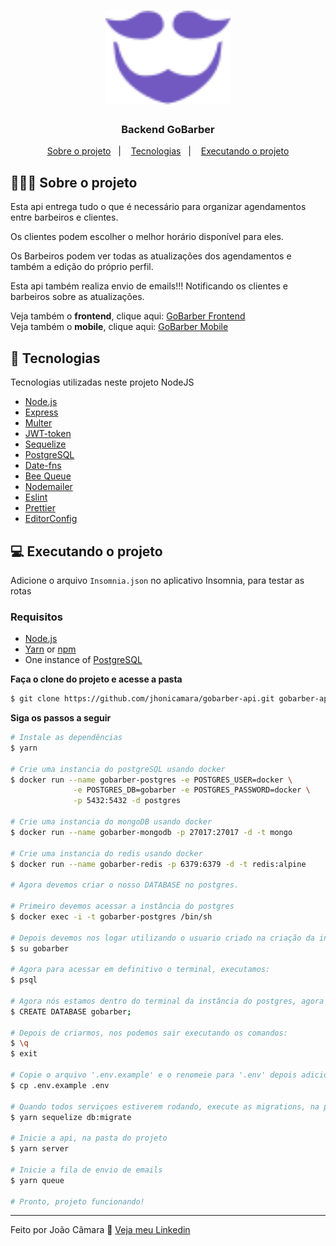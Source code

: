 <h1 align="center">
	<img alt="GoStack" src=".github/logo.svg" width="200px" />
</h1>

<h3 align="center">
  Backend GoBarber
</h3>


<p align="center">
  <a href="#-Sobre-o-projeto">Sobre o projeto</a>&nbsp;&nbsp;&nbsp;|&nbsp;&nbsp;&nbsp;
  <a href="#-Tecnologias">Tecnologias</a>&nbsp;&nbsp;&nbsp;|&nbsp;&nbsp;&nbsp;
  <a href="#-getting-started">Executando o projeto</a>
</p>


## 💇🏻‍♂️ Sobre o projeto

Esta api entrega tudo o que é necessário para organizar agendamentos entre barbeiros e clientes.

Os clientes podem escolher o melhor horário disponível para eles.

Os Barbeiros podem ver todas as atualizações dos agendamentos e também a edição do próprio perfil.

Esta api também realiza envio de emails!!! Notificando os clientes e barbeiros sobre as atualizações.

Veja também o **frontend**, clique aqui: [GoBarber Frontend](https://github.com/jhonicamara/gobarber-web)<br />
Veja também o **mobile**, clique aqui: [GoBarber Mobile](https://github.com/jhonicamara/gobarber-mobile)

## 🚀 Tecnologias

Tecnologias utilizadas neste projeto NodeJS

- [Node.js](https://nodejs.org/en/)
- [Express](https://expressjs.com/pt-br/)
- [Multer](https://github.com/expressjs/multer)
- [JWT-token](https://jwt.io/)
- [Sequelize](https://sequelize.org/master/)
- [PostgreSQL](https://www.postgresql.org/)
- [Date-fns](https://date-fns.org/)
- [Bee Queue](https://github.com/bee-queue/bee-queue)
- [Nodemailer](https://nodemailer.com/about/)
- [Eslint](https://eslint.org/)
- [Prettier](https://prettier.io/)
- [EditorConfig](https://editorconfig.org/)

## 💻 Executando o projeto

Adicione o arquivo `Insomnia.json` no aplicativo Insomnia, para testar as rotas

### Requisitos

- [Node.js](https://nodejs.org/en/)
- [Yarn](https://classic.yarnpkg.com/) or [npm](https://www.npmjs.com/)
- One instance of [PostgreSQL](https://www.postgresql.org/)

**Faça o clone do projeto e acesse a pasta**

```bash
$ git clone https://github.com/jhonicamara/gobarber-api.git gobarber-api && cd gobarber-api
```

**Siga os passos a seguir**

```bash
# Instale as dependências
$ yarn

# Crie uma instancia do postgreSQL usando docker
$ docker run --name gobarber-postgres -e POSTGRES_USER=docker \
              -e POSTGRES_DB=gobarber -e POSTGRES_PASSWORD=docker \
              -p 5432:5432 -d postgres

# Crie uma instancia do mongoDB usando docker
$ docker run --name gobarber-mongodb -p 27017:27017 -d -t mongo

# Crie uma instancia do redis usando docker
$ docker run --name gobarber-redis -p 6379:6379 -d -t redis:alpine

# Agora devemos criar o nosso DATABASE no postgres.

# Primeiro devemos acessar a instância do postgres
$ docker exec -i -t gobarber-postgres /bin/sh

# Depois devemos nos logar utilizando o usuario criado na criação da instância do postgres
$ su gobarber

# Agora para acessar em definitivo o terminal, executamos:
$ psql

# Agora nós estamos dentro do terminal da instância do postgres, agora podemos criar o nosso database para a aplicação
$ CREATE DATABASE gobarber;

# Depois de criarmos, nos podemos sair executando os comandos:
$ \q
$ exit

# Copie o arquivo '.env.example' e o renomeie para '.env' depois adicione os valores das variaveis ambiente.
$ cp .env.example .env

# Quando todos serviçoes estiverem rodando, execute as migrations, na pasta do projeto.
$ yarn sequelize db:migrate

# Inicie a api, na pasta do projeto
$ yarn server

# Inicie a fila de envio de emails
$ yarn queue

# Pronto, projeto funcionando!
```
---

Feito por João Câmara 👋 [Veja meu Linkedin](https://www.linkedin.com/in/jo%C3%A3o-c%C3%A2mara-565b42184/)

